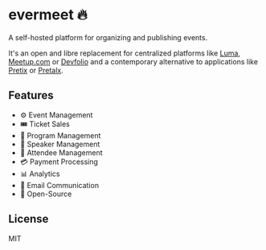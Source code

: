 # evermeet 🔥

A self-hosted platform for organizing and publishing events.

It's an open and libre replacement for centralized platforms like [Luma](https://lu.ma), [Meetup.com](https://meetup.com) or [Devfolio](https://devfolio.co/) and a contemporary alternative to applications like [Pretix](https://pretix.eu/about/en/) or [Pretalx](https://pretalx.com/p/about/).

## Features

- ⚙️ Event Management
- 🎟️ Ticket Sales
- 📅 Program Management
- 🎤 Speaker Management
- 👥 Attendee Management
- 💳 Payment Processing
- 📊 Analytics
- 📧 Email Communication
- 🔄 Open-Source


## License

MIT

